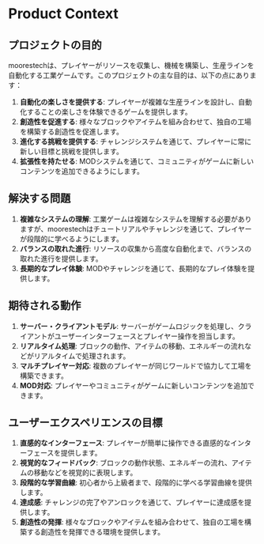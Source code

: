 # Product Context

## プロジェクトの目的

moorestechは、プレイヤーがリソースを収集し、機械を構築し、生産ラインを自動化する工業ゲームです。このプロジェクトの主な目的は、以下の点にあります：

1. **自動化の楽しさを提供する**: プレイヤーが複雑な生産ラインを設計し、自動化することの楽しさを体験できるゲームを提供します。
2. **創造性を促進する**: 様々なブロックやアイテムを組み合わせて、独自の工場を構築する創造性を促進します。
3. **進化する挑戦を提供する**: チャレンジシステムを通じて、プレイヤーに常に新しい目標と挑戦を提供します。
4. **拡張性を持たせる**: MODシステムを通じて、コミュニティがゲームに新しいコンテンツを追加できるようにします。

## 解決する問題

1. **複雑なシステムの理解**: 工業ゲームは複雑なシステムを理解する必要がありますが、moorestechはチュートリアルやチャレンジを通じて、プレイヤーが段階的に学べるようにします。
2. **バランスの取れた進行**: リソースの収集から高度な自動化まで、バランスの取れた進行を提供します。
3. **長期的なプレイ体験**: MODやチャレンジを通じて、長期的なプレイ体験を提供します。

## 期待される動作

1. **サーバー・クライアントモデル**: サーバーがゲームロジックを処理し、クライアントがユーザーインターフェースとプレイヤー操作を担当します。
2. **リアルタイム処理**: ブロックの動作、アイテムの移動、エネルギーの流れなどがリアルタイムで処理されます。
3. **マルチプレイヤー対応**: 複数のプレイヤーが同じワールドで協力して工場を構築できます。
4. **MOD対応**: プレイヤーやコミュニティがゲームに新しいコンテンツを追加できます。

## ユーザーエクスペリエンスの目標

1. **直感的なインターフェース**: プレイヤーが簡単に操作できる直感的なインターフェースを提供します。
2. **視覚的なフィードバック**: ブロックの動作状態、エネルギーの流れ、アイテムの移動などを視覚的に表現します。
3. **段階的な学習曲線**: 初心者から上級者まで、段階的に学べる学習曲線を提供します。
4. **達成感**: チャレンジの完了やアンロックを通じて、プレイヤーに達成感を提供します。
5. **創造性の発揮**: 様々なブロックやアイテムを組み合わせて、独自の工場を構築する創造性を発揮できる環境を提供します。